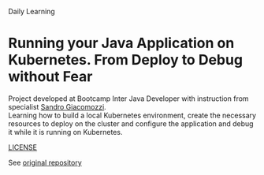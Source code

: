 Daily Learning

# Running your Java Application on Kubernetes. From Deploy to Debug without Fear

Project developed at Bootcamp Inter Java Developer with instruction from specialist [Sandro Giacomozzi](https://github.com/sandrogiacom "Sandro Giacomozzi").</br>
Learning how to build a local Kubernetes environment, create the necessary resources to deploy on the cluster and configure the application and debug it while it is running on Kubernetes.

[LICENSE](./LICENSE)

See [original repository](https://github.com/sandrogiacom/java-kubernetes)
